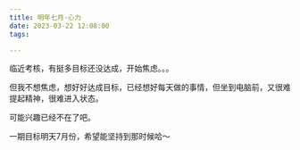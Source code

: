 ```yaml
---
title: 明年七月·心力
date: 2023-03-22 12:08:00
tags: 

---
```


临近考核，有挺多目标还没达成，开始焦虑。。。

但我不想焦虑，想好好达成目标，已经想好每天做的事情，但坐到电脑前，又很难提起精神，很难进入状态。

可能兴趣已经不在了吧。

一期目标明天7月份，希望能坚持到那时候哈～